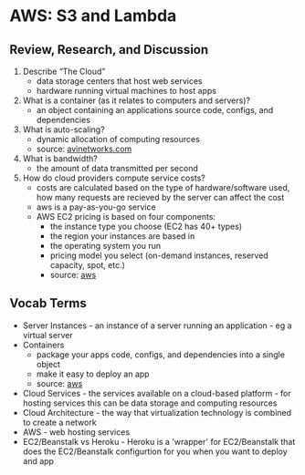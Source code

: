 # AWS: S3 and Lambda

## Review, Research, and Discussion

1. Describe “The Cloud”
    - data storage centers that host web services
    - hardware running virtual machines to host apps
2. What is a container (as it relates to computers and servers)?
    - an object containing an applications source code, configs, and dependencies
3. What is auto-scaling?
    - dynamic allocation of computing resources
    - source: [avinetworks.com](https://avinetworks.com/glossary/auto-scaling/)
4. What is bandwidth?
    - the amount of data transmitted per second
5. How do cloud providers compute service costs?
    - costs are calculated based on the type of hardware/software used, how many requests are recieved by the server can affect the cost
    - aws is a pay-as-you-go service
    - AWS EC2 pricing is based on four components:
      - the instance type you choose (EC2 has 40+ types)
      - the region your instances are based in
      - the operating system you run
      - pricing model you select (on-demand instances, reserved capacity, spot, etc.)
      - source: [aws](https://aws.amazon.com/getting-started/hands-on/analyze-big-data/services-costs/)

## Vocab Terms

- Server Instances - an instance of a server running an application - eg a virtual server
- Containers
  - package your apps code, configs, and dependencies into a single object
  - make it easy to deploy an app
  - source: [aws](https://aws.amazon.com/getting-started/deep-dive-containers/)
- Cloud Services - the services available on a cloud-based platform - for hosting services this can be data storage and computing resources
- Cloud Architecture - the way that virtualization technology is combined to create a network
- AWS - web hosting services
- EC2/Beanstalk vs Heroku - Heroku is a 'wrapper' for EC2/Beanstalk that does the EC2/Beanstalk configurtion for you when you want to deploy and app
